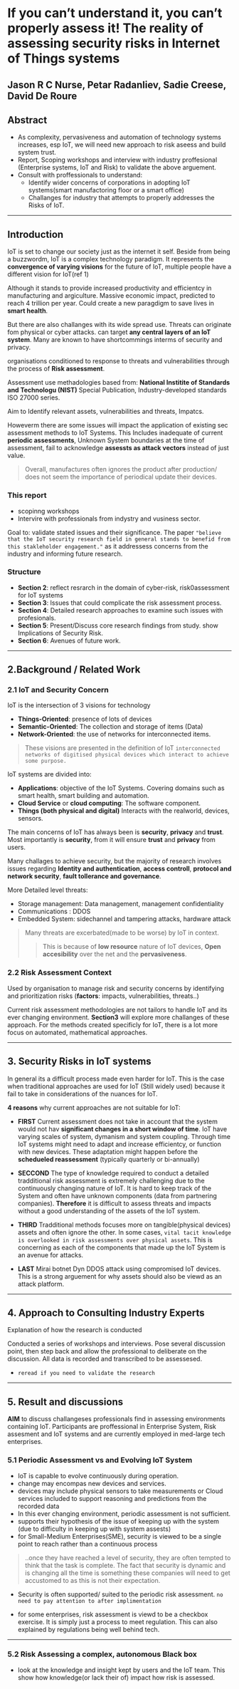 # If you can’t understand it, you can’t properly assess it! The reality of assessing security risks in Internet of Things systems

## Jason R C Nurse, Petar Radanliev, Sadie Creese, David De Roure

## Abstract

- As complexity, pervasiveness and automation of technology  systems increases, esp IoT, we will need new approach to risk aseess and build system trust.
- Report, Scoping workshops and interview with industry proffesional (Enterprise systems, IoT and Risk) to validate the above arguement.
- Consult with proffessionals to understand:
  - Identify wider concerns of corporations in adopting IoT systems(smart manufactoring floor or a smart office)
  - Challanges for industry that attempts to properly addresses the Risks of IoT.

---

## Introduction

IoT is set to change our society just as the internet it self. Beside from being a buzzwordm, IoT is a complex technology paradigm.
It represents the __convergence of varying visions__ for the future of IoT, multiple people have a different vision for IoT(ref 1)

Although it stands to provide increased productivity and efficientcy in manufacturing and argiculture. Massive economic impact, predicted to reach 4 trillion per year.
Could create a new paragdigm to save lives in __smart health__.

But there are also challanges with its wide spread use. Threats can originate fom physical or cyber attacks. can target __any central layers of an IoT system__.
Many are known to have shortcommings interms of security and  privacy.

organisations conditioned to response to threats and vulnerabilities through the process of __Risk assessment__.

Assessment use methadologies based from: __National Institite of Standards and Technologu (NIST)__ Special Publication, Industry-developed standards ISO 27000 series.

Aim to Identify relevant assets, vulnerabilities and threats, Impatcs.

Howeverm there are some issues will impact the application of existing sec assessment methods to IoT Systems. This Includes inadequate of current __periodic assessments__, Unknown System boundaries at the time of assessment, fail to acknowledge __assessts as attack vectors__ instead of just value.

> Overall, manufactures often ignores the product after production/ does not seem the importance of periodical update their devices.

### This report

- scopinng workshops
- Intervire with professionals from indystry and vusiness sector.

Goal to: validate stated issues and their significance.
The paper `"believe that the IoT security research field in general stands to benefid from this stakleholder engagement."` as it addressess concerns from the industry and informing future research.

### Structure

- __Section 2__: reflect resrarch in the domain of cyber-risk, risk0assessment for IoT systems
- __Section 3__: Issues that could complicate the risk assessment process.
- __Section 4__: Detailed research  approaches to examine such issues with profesionals.
- __Section 5__: Present/Discuss core research findings from study. show Implications of Security Risk.
- __Section 6__: Avenues of future work.

---

## 2.Background / Related Work

### 2.1 IoT and Security Concern

IoT is the intersection of 3 visions for technology

- __Things-Oriented__: presence of lots of devices
- __Semantic-Oriented__: The collection and storage of items (Data)
- __Network-Oriented__: the use of networks for interconnected items.

> These visions are presented in the definition of IoT `interconnected networks of digitised physical devices which
interact to achieve some purpose.`

IoT systems are divided into:

- __Applications__: objective of the IoT Systems. Covering domains such as smart health, smart building and automation.
- __Cloud Service__ or __cloud computing__: The software component.
- __Things (both physical and digital)__ Interacts with the realworld, devices, sensors.

The main concerns of IoT has always been is __security__, __privacy__ and __trust__. Most importantly is __security__, from it will ensure __trust__ and __privacy__ from users.

Many challages to achieve security, but the majority of research involves issues regarding __Identity and authentication__, __access controll__, __protocol and network security__, __fault tollerance and governance__.

More Detailed level threats:

- Storage management: Data management, management confidentiality
- Communications : DDOS
- Embedded System: sidechannel and tampering attacks, hardware attack

> Many threats are excerbated(made to be worse) by IoT in context.
>> This is because of __low resource__ nature of IoT devices, __Open accesibility__ over the net and the __pervasiveness__.

### 2.2 Risk Assessment Context

Used by organisation to manage risk and security concerns by identifying and prioritization risks (__factors__: impacts, vulnerabilities, threats..)

Current risk assessment methodologies are not tailors to handle IoT and its ever changing environment. __Section3__ will explore more challanges of these approach. For the methods created specificly for IoT, there is a lot more focus  on automated, mathematical approaches.

---

## 3. Security Risks in IoT systems

In general its a difficult process made even harder for IoT.
This is the case when traditional approaches are used for IoT (Still widely used) because it fail to take in considerations of the nuances for IoT.

__4 reasons__ why current approaches are not suitable for IoT:

- __FIRST__ Current assessment does not take in account that the system would not hav __significant changes in a short window of time__. IoT have varying scales of system, dymanism and system coupling. Through time IoT systems might need to adapt and increase efficientcy, or function with new devices. These adaptation might happen before the __schedueled reassessment__ (typically quarterly or bi-annually)

- __SECCOND__ The type of knowledge required to conduct a detailed tradditional risk assessment is extremely challenging due to the continuously changing nature of IoT. It is hard to keep track of the System and often have unknown components (data from partnering companies). __Therefore__ it is difficult to assess threats and impacts without a good understanding of the assets of the IoT system.

- __THIRD__ Tradditional methods focuses more on tangible(physical devices) assets and often ignore the other. In some cases, `vital tacit knowledge is overlooked in risk assessments over physical assets`. This is concerning as each of the components that made up the IoT System is an avenue for attacks.

- __LAST__ Mirai botnet Dyn DDOS attack using compromised IoT devices. This is a strong arguement for why assets should also be viewd as an attack platform.

--- 

## 4. Approach to Consulting Industry Experts

Explanation of how the research is conducted

Conducted a series of workshops and interviews. Pose several discussion point, then step back and allow the professional to deliberate on the discussion.
All data is recorded and transcribed to be assessesed.

- `reread if you need to validate the research`

---

## 5. Result and discussions

__AIM__ to discuss challangeses professionals find in assessing environments containing IoT. Participants are proffessional in Enterprise System, Risk assesment and IoT systems and are currently employed in med-large tech enterprises.

### 5.1 Periodic Assessment vs and Evolving IoT System

- IoT is capable to evolve continuously during operation.
- change may encompas new devices and services.
- devices may include physical sensors  to take measurements or Cloud services included to support reasoning and predictions from the recorded data
- In this ever changing environment, periodic assessment is not sufficient.
- supports their hypothesis of the issue of keeping up with the system (due to difficulty in keeping up with system assests)
- for Small-Medium Enterprises(SME), security is viewed to be a single point to reach rather than a continuous process
> ..once they have reached a level of security, they are
often tempted to think that the task is complete. The
fact that security is dynamic and is changing all the
time is something these companies will need to get
accustomed to as this is not their expectation.

- Security is often supported/ suited to the periodic risk assessment. `no need to pay attention to after implimentation`

- for some enterprises, risk assessment is viewd to be a checkbox exercise. It is simply just a process to meet regulation. This can also explained by regulations being well behind tech.

---

### 5.2 Risk Assessing a complex, autonomous Black box

- look at the knowledge and insight kept by users and the IoT team. This show how knowledge(or lack their of) impact how risk is assessed.
